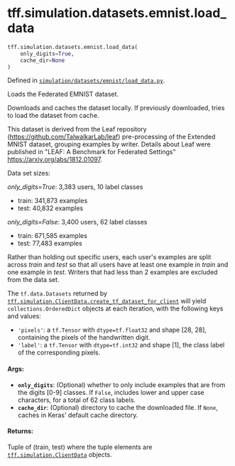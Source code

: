 <div itemscope itemtype="http://developers.google.com/ReferenceObject">
<meta itemprop="name" content="tff.simulation.datasets.emnist.load_data" />
<meta itemprop="path" content="Stable" />
</div>

# tff.simulation.datasets.emnist.load_data

```python
tff.simulation.datasets.emnist.load_data(
    only_digits=True,
    cache_dir=None
)
```

Defined in
[`simulation/datasets/emnist/load_data.py`](http://github.com/tensorflow/federated/tree/master/tensorflow_federated/python/simulation/datasets/emnist/load_data.py).

<!-- Placeholder for "Used in" -->

Loads the Federated EMNIST dataset.

Downloads and caches the dataset locally. If previously downloaded, tries to
load the dataset from cache.

This dataset is derived from the Leaf repository
(https://github.com/TalwalkarLab/leaf) pre-processing of the Extended MNIST
dataset, grouping examples by writer. Details about Leaf were published in
"LEAF: A Benchmark for Federated Settings" https://arxiv.org/abs/1812.01097.

Data set sizes:

*only_digits=True*: 3,383 users, 10 label classes

-   train: 341,873 examples
-   test: 40,832 examples

*only_digits=False*: 3,400 users, 62 label classes

-   train: 671,585 examples
-   test: 77,483 examples

Rather than holding out specific users, each user's examples are split across
_train_ and _test_ so that all users have at least one example in _train_ and
one example in _test_. Writers that had less than 2 examples are excluded from
the data set.

The `tf.data.Datasets` returned by
<a href="../../../../tff/simulation/ClientData.md#create_tf_dataset_for_client"><code>tff.simulation.ClientData.create_tf_dataset_for_client</code></a>
will yield `collections.OrderedDict` objects at each iteration, with the
following keys and values:

-   `'pixels'`: a `tf.Tensor` with `dtype=tf.float32` and shape [28, 28],
    containing the pixels of the handwritten digit.
-   `'label'`: a `tf.Tensor` with `dtype=tf.int32` and shape [1], the class
    label of the corresponding pixels.

#### Args:

*   <b>`only_digits`</b>: (Optional) whether to only include examples that are
    from the digits [0-9] classes. If `False`, includes lower and upper case
    characters, for a total of 62 class labels.
*   <b>`cache_dir`</b>: (Optional) directory to cache the downloaded file. If
    `None`, caches in Keras' default cache directory.

#### Returns:

Tuple of (train, test) where the tuple elements are
<a href="../../../../tff/simulation/ClientData.md"><code>tff.simulation.ClientData</code></a>
objects.
